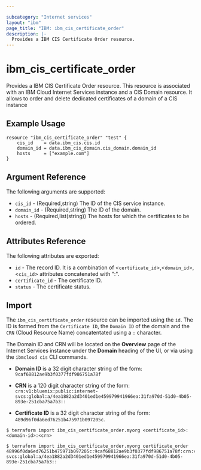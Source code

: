 ```yaml
---

subcategory: "Internet services"
layout: "ibm"
page_title: "IBM: ibm_cis_certificate_order"
description: |-
  Provides a IBM CIS Certificate Order resource.
---
```


# ibm_cis_certificate_order

Provides a IBM CIS Certificate Order resource. This resource is associated with an IBM Cloud Internet Services instance and a CIS Domain resource. It allows to order and delete dedicated certificates of a domain of a CIS instance

## Example Usage

```hcl
resource "ibm_cis_certificate_order" "test" {
	cis_id    = data.ibm_cis.cis.id
	domain_id = data.ibm_cis_domain.cis_domain.domain_id
	hosts     = ["example.com"]
}
```

## Argument Reference

The following arguments are supported:

- `cis_id` - (Required,string) The ID of the CIS service instance.
- `domain_id` - (Required,string) The ID of the domain.
- `hosts` - (Required,list(string)) The hosts for which the certificates to be ordered.

## Attributes Reference

The following attributes are exported:

- `id` - The record ID. It is a combination of <`certificate_id`>,<`domain_id`>,<`cis_id`> attributes concatenated with ":".
- `certificate_id` - The certificate ID.
- `status` - The certificate status.

## Import

The `ibm_cis_certificate_order` resource can be imported using the `id`. The ID is formed from the `Certificate ID`, the `Domain ID` of the domain and the `CRN` (Cloud Resource Name) concatentated using a `:` character.

The Domain ID and CRN will be located on the **Overview** page of the Internet Services instance under the **Domain** heading of the UI, or via using the `ibmcloud cis` CLI commands.

- **Domain ID** is a 32 digit character string of the form: `9caf68812ae9b3f0377fdf986751a78f`

- **CRN** is a 120 digit character string of the form: `crn:v1:bluemix:public:internet-svcs:global:a/4ea1882a2d3401ed1e459979941966ea:31fa970d-51d0-4b05-893e-251cba75a7b3::`

- **Certificate ID** is a 32 digit character string of the form: `489d96f0da6ed76251b475971b097205c`.

```
$ terraform import ibm_cis_certificate_order.myorg <certificate_id>:<domain-id>:<crn>

$ terraform import ibm_cis_certificate_order.myorg certificate_order 48996f0da6ed76251b475971b097205c:9caf68812ae9b3f0377fdf986751a78f:crn:v1:bluemix:public:internet-svcs:global:a/4ea1882a2d3401ed1e459979941966ea:31fa970d-51d0-4b05-893e-251cba75a7b3::
```
